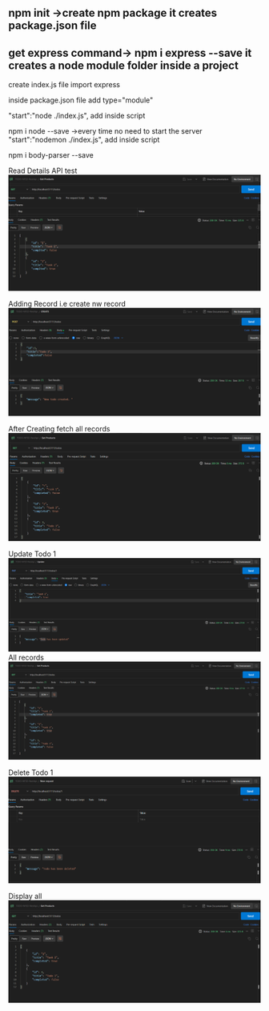 npm init ->create npm package it creates package.json file
-------------------------------------------
get express command-> npm i express --save
it creates a node module folder inside a project
-------------------------------------------

create index.js file import express 

inside package.json file add type="module"


 "start":"node ./index.js",
 add inside script


 npm  i node --save ->every time no need to start the server
 "start":"nodemon ./index.js",
 add inside script


 npm i body-parser --save

Read  Details API test
 ![alt text](<images/Screenshot 2024-07-17 184238.png>)

Adding Record i.e create nw record
![alt text](<images/Screenshot 2024-07-17 185211.png>)

After Creating fetch all records
![alt text](<images/Screenshot 2024-07-17 185242.png>)

Update Todo 1
![alt text](<images/Screenshot 2024-07-17 191050.png>)
All records
![alt text](<images/Screenshot 2024-07-17 191142.png>)


Delete Todo 1
![alt text](<images/Screenshot 2024-07-17 191537.png>)

Display all
![alt text](<images/Screenshot 2024-07-17 191605.png>)
